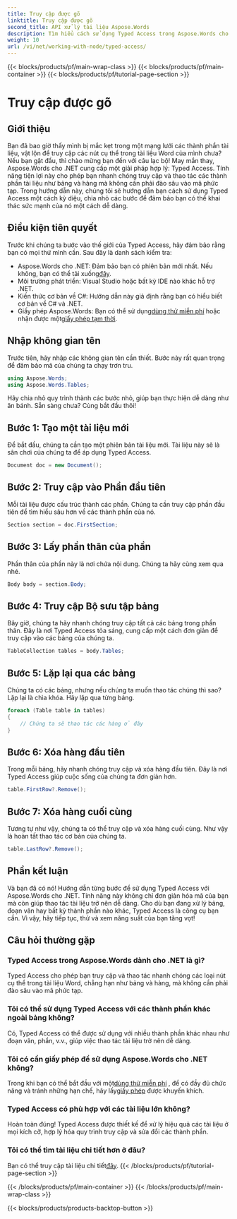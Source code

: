 ```yaml
---
title: Truy cập được gõ
linktitle: Truy cập được gõ
second_title: API xử lý tài liệu Aspose.Words
description: Tìm hiểu cách sử dụng Typed Access trong Aspose.Words cho .NET để dễ dàng thao tác các thành phần tài liệu như bảng và hàng. Hướng dẫn từng bước này giúp đơn giản hóa quy trình làm việc của bạn.
weight: 10
url: /vi/net/working-with-node/typed-access/
---
```


{{< blocks/products/pf/main-wrap-class >}}
{{< blocks/products/pf/main-container >}}
{{< blocks/products/pf/tutorial-page-section >}}

# Truy cập được gõ

## Giới thiệu

Bạn đã bao giờ thấy mình bị mắc kẹt trong một mạng lưới các thành phần tài liệu, vật lộn để truy cập các nút cụ thể trong tài liệu Word của mình chưa? Nếu bạn gật đầu, thì chào mừng bạn đến với câu lạc bộ! May mắn thay, Aspose.Words cho .NET cung cấp một giải pháp hợp lý: Typed Access. Tính năng tiện lợi này cho phép bạn nhanh chóng truy cập và thao tác các thành phần tài liệu như bảng và hàng mà không cần phải đào sâu vào mã phức tạp. Trong hướng dẫn này, chúng tôi sẽ hướng dẫn bạn cách sử dụng Typed Access một cách kỳ diệu, chia nhỏ các bước để đảm bảo bạn có thể khai thác sức mạnh của nó một cách dễ dàng.

## Điều kiện tiên quyết

Trước khi chúng ta bước vào thế giới của Typed Access, hãy đảm bảo rằng bạn có mọi thứ mình cần. Sau đây là danh sách kiểm tra:

-  Aspose.Words cho .NET: Đảm bảo bạn có phiên bản mới nhất. Nếu không, bạn có thể tải xuống[đây](https://releases.aspose.com/words/net/).
- Môi trường phát triển: Visual Studio hoặc bất kỳ IDE nào khác hỗ trợ .NET.
- Kiến thức cơ bản về C#: Hướng dẫn này giả định rằng bạn có hiểu biết cơ bản về C# và .NET.
-  Giấy phép Aspose.Words: Bạn có thể sử dụng[dùng thử miễn phí](https://releases.aspose.com/) hoặc nhận được một[giấy phép tạm thời](https://purchase.aspose.com/temporary-license/).

## Nhập không gian tên

Trước tiên, hãy nhập các không gian tên cần thiết. Bước này rất quan trọng để đảm bảo mã của chúng ta chạy trơn tru.

```csharp
using Aspose.Words;
using Aspose.Words.Tables;
```

Hãy chia nhỏ quy trình thành các bước nhỏ, giúp bạn thực hiện dễ dàng như ăn bánh. Sẵn sàng chưa? Cùng bắt đầu thôi!

## Bước 1: Tạo một tài liệu mới

Để bắt đầu, chúng ta cần tạo một phiên bản tài liệu mới. Tài liệu này sẽ là sân chơi của chúng ta để áp dụng Typed Access.

```csharp
Document doc = new Document();
```

## Bước 2: Truy cập vào Phần đầu tiên

Mỗi tài liệu được cấu trúc thành các phần. Chúng ta cần truy cập phần đầu tiên để tìm hiểu sâu hơn về các thành phần của nó.

```csharp
Section section = doc.FirstSection;
```

## Bước 3: Lấy phần thân của phần

Phần thân của phần này là nơi chứa nội dung. Chúng ta hãy cùng xem qua nhé.

```csharp
Body body = section.Body;
```

## Bước 4: Truy cập Bộ sưu tập bảng

Bây giờ, chúng ta hãy nhanh chóng truy cập tất cả các bảng trong phần thân. Đây là nơi Typed Access tỏa sáng, cung cấp một cách đơn giản để truy cập vào các bảng của chúng ta.

```csharp
TableCollection tables = body.Tables;
```

## Bước 5: Lặp lại qua các bảng

Chúng ta có các bảng, nhưng nếu chúng ta muốn thao tác chúng thì sao? Lặp lại là chìa khóa. Hãy lặp qua từng bảng.

```csharp
foreach (Table table in tables)
{
    // Chúng ta sẽ thao tác các hàng ở đây
}
```

## Bước 6: Xóa hàng đầu tiên

Trong mỗi bảng, hãy nhanh chóng truy cập và xóa hàng đầu tiên. Đây là nơi Typed Access giúp cuộc sống của chúng ta đơn giản hơn.

```csharp
table.FirstRow?.Remove();
```

## Bước 7: Xóa hàng cuối cùng

Tương tự như vậy, chúng ta có thể truy cập và xóa hàng cuối cùng. Như vậy là hoàn tất thao tác cơ bản của chúng ta.

```csharp
table.LastRow?.Remove();
```

## Phần kết luận

Và bạn đã có nó! Hướng dẫn từng bước để sử dụng Typed Access với Aspose.Words cho .NET. Tính năng này không chỉ đơn giản hóa mã của bạn mà còn giúp thao tác tài liệu trở nên dễ dàng. Cho dù bạn đang xử lý bảng, đoạn văn hay bất kỳ thành phần nào khác, Typed Access là công cụ bạn cần. Vì vậy, hãy tiếp tục, thử và xem năng suất của bạn tăng vọt!

## Câu hỏi thường gặp

### Typed Access trong Aspose.Words dành cho .NET là gì?
Typed Access cho phép bạn truy cập và thao tác nhanh chóng các loại nút cụ thể trong tài liệu Word, chẳng hạn như bảng và hàng, mà không cần phải đào sâu vào mã phức tạp.

### Tôi có thể sử dụng Typed Access với các thành phần khác ngoài bảng không?
Có, Typed Access có thể được sử dụng với nhiều thành phần khác nhau như đoạn văn, phần, v.v., giúp việc thao tác tài liệu trở nên dễ dàng.

### Tôi có cần giấy phép để sử dụng Aspose.Words cho .NET không?
 Trong khi bạn có thể bắt đầu với một[dùng thử miễn phí](https://releases.aspose.com/) , để có đầy đủ chức năng và tránh những hạn chế, hãy lấy[giấy phép](https://purchase.aspose.com/buy) được khuyến khích.

### Typed Access có phù hợp với các tài liệu lớn không?
Hoàn toàn đúng! Typed Access được thiết kế để xử lý hiệu quả các tài liệu ở mọi kích cỡ, hợp lý hóa quy trình truy cập và sửa đổi các thành phần.

### Tôi có thể tìm tài liệu chi tiết hơn ở đâu?
 Bạn có thể truy cập tài liệu chi tiết[đây](https://reference.aspose.com/words/net/).
{{< /blocks/products/pf/tutorial-page-section >}}

{{< /blocks/products/pf/main-container >}}
{{< /blocks/products/pf/main-wrap-class >}}

{{< blocks/products/products-backtop-button >}}
